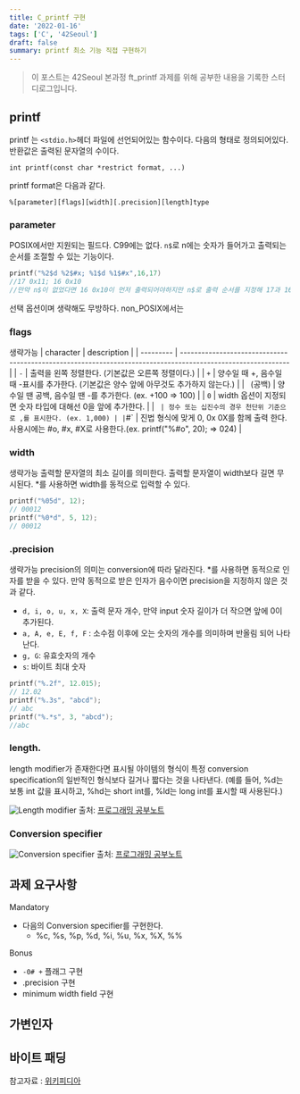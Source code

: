 ```yaml
---
title: C_printf 구현
date: '2022-01-16'
tags: ['C', '42Seoul']
draft: false
summary: printf 최소 기능 직접 구현하기
---
```


> 이 포스트는 42Seoul 본과정 ft_printf 과제를 위해 공부한 내용을 기록한 스터디로그입니다.

## printf

printf 는 `<stdio.h>`헤더 파일에 선언되어있는 함수이다. 다음의 형태로 정의되어있다. 반환값은 출력된 문자열의 수이다.

```
int printf(const char *restrict format, ...)
```

printf format은 다음과 같다.

```
%[parameter][flags][width][.precision][length]type
```

### parameter

POSIX에서만 지원되는 필드다. C99에는 없다. `n$`로 n에는 숫자가 들어가고 출력되는 순서를 조절할 수 있는 기능이다.

```c
printf("%2$d %2$#x; %1$d %1$#x",16,17)
//17 0x11; 16 0x10
//만약 n$이 없었다면 16 0x10이 먼저 출력되어야하지만 n$로 출력 순서를 지정해 17과 16의 출력 순서가 변경되었다.
```

선택 옵션이며 생략해도 무방하다. non_POSIX에서는

### flags

생략가능
| character | description |
| --------- | ------------------------------------------------------------------------------------------------------------ |
| `-` | 출력을 왼쪽 정렬한다. (기본값은 오른쪽 정렬이다.) |
| `+` | 양수일 때 +, 음수일 때 -표시를 추가한다. (기본값은 양수 앞에 아무것도 추가하지 않는다.) |
| ` `(공백) | 양수일 땐 공백, 음수일 땐 -를 추가한다. (ex. +100 => 100) |
| `0` | width 옵션이 지정되면 숫자 타입에 대해선 0을 앞에 추가한다. |
| ` | 정수 또는 십진수의 경우 천단위 기준으로 ,를 표시한다. (ex. 1,000) | |`#` | 진법 형식에 맞게 0, 0x 0X를 함께 출력 한다. 사용시에는 #o, #x, #X로 사용한다.(ex. printf("%#o", 20); => 024) |

### width

생략가능
출력할 문자열의 최소 길이를 의미한다. 출력할 문자열이 width보다 길면 무시된다. \*를 사용하면 width를 동적으로 입력할 수 있다.

```c
printf("%05d", 12);
// 00012
printf("%0*d", 5, 12);
// 00012
```

### .precision

생략가능
precision의 의미는 conversion에 따라 달라진다. \*를 사용하면 동적으로 인자를 받을 수 있다. 만약 동적으로 받은 인자가 음수이면 precision을 지정하지 않은 것과 같다.

- `d, i, o, u, x, X`: 출력 문자 개수, 만약 input 숫자 길이가 더 작으면 앞에 0이 추가된다.
- `a, A, e, E, f, F` : 소수점 이후에 오는 숫자의 개수를 의미하며 반올림 되어 나타난다.
- `g, G`: 유효숫자의 개수
- `s`: 바이트 최대 숫자

```c
printf("%.2f", 12.015);
// 12.02
printf("%.3s", "abcd");
// abc
printf("%.*s", 3, "abcd");
//abc
```

### length.

length modifier가 존재한다면 표시될 아이템의 형식이 특정 conversion specification의 일반적인 형식보다 길거나 짧다는 것을 나타낸다. (예를 들어, %d는 보통 int 값을 표시하고, %hd는 short int를, %ld는 long int를 표시할 때 사용된다.)

![Length modifier](https://t1.daumcdn.net/cfile/tistory/2276194658544EE12B)
출처: [프로그래밍 공부노트](https://ziegler.tistory.com/88)

### Conversion specifier

![Conversion specifier](https://t1.daumcdn.net/cfile/tistory/246AB546585460CB03)
출처: [프로그래밍 공부노트](https://ziegler.tistory.com/88)

## 과제 요구사항

Mandatory

- 다음의 Conversion specifier를 구현한다.
  - %c, %s, %p, %d, %i, %u, %x, %X, %%

Bonus

- `-0# +` 플래그 구현
- .precision 구현
- minimum width field 구현

## 가변인자

## 바이트 패딩

참고자료 : [위키피디아](https://en.wikipedia.org/wiki/Printf_format_string)
